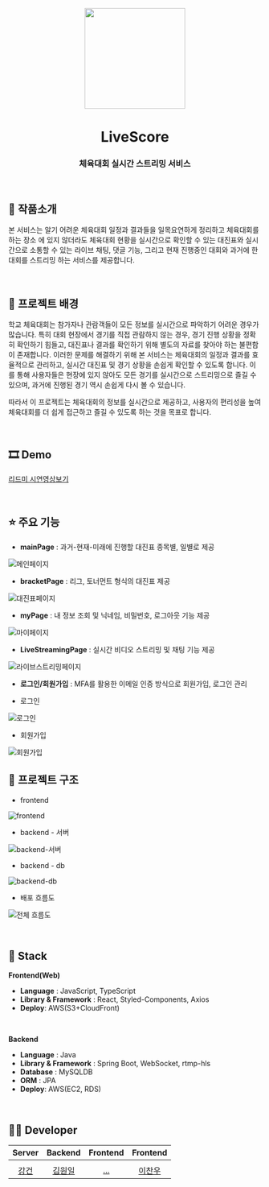 <p align="middle" >
  <img width="200px;" src="https://firebasestorage.googleapis.com/v0/b/fir-readme-storage.appspot.com/o/logo.jpg?alt=media&token=46aada62-533c-4ee0-8b0a-c454d033733f"/>
</p>
<h1 align="middle">LiveScore</h1>
<h3 align="middle">체육대회 실시간 스트리밍 서비스</h3>

<br/>

## 📝 작품소개

본 서비스는 알기 어려운 체육대회 일정과 결과들을 일목요연하게 정리하고 체육대회를 하는 장소 에 있지 않더라도 체육대회 현황을 실시간으로 확인할 수 있는 대진표와 실시간으로 소통할 수 있는 라이브 채팅, 댓글 기능, 그리고 현재 진행중인 대회와 과거에 한 대회를 스트리밍 하는 서비스를 제공합니다.

<br/>

## 🌁 프로젝트 배경

학교 체육대회는 참가자나 관람객들이 모든 정보를 실시간으로 파악하기 어려운 경우가 많습니다. 특히 대회 현장에서 경기를 직접 관람하지 않는 경우, 경기 진행 상황을 정확히 확인하기 힘들고, 대진표나 결과를 확인하기 위해 별도의 자료를 찾아야 하는 불편함이 존재합니다. 이러한 문제를 해결하기 위해 본 서비스는 체육대회의 일정과 결과를 효율적으로 관리하고, 실시간 대진표 및 경기 상황을 손쉽게 확인할 수 있도록 합니다. 이를 통해 사용자들은 현장에 있지 않아도 모든 경기를 실시간으로 스트리밍으로 즐길 수 있으며, 과거에 진행된 경기 역시 손쉽게 다시 볼 수 있습니다.

따라서 이 프로젝트는 체육대회의 정보를 실시간으로 제공하고, 사용자의 편리성을 높여 체육대회를 더 쉽게 접근하고 즐길 수 있도록 하는 것을 목표로 합니다.

<br/>

## 🎞 Demo
[리드미 시연영상보기](https://www.youtube.com/watch?v=X-rooURijag)

<br/>

## ⭐ 주요 기능
- **mainPage** : 과거-현재-미래에 진행할 대진표 종목별, 일별로 제공

![메인페이지](https://github.com/user-attachments/assets/f914ebb1-08d4-46a9-8552-f8b801945baf)

- **bracketPage** : 리그, 토너먼트 형식의 대진표 제공

![대진표페이지](https://github.com/user-attachments/assets/91753022-7b71-413a-9936-fd6e957a1c2b)

- **myPage** : 내 정보 조회 및 닉네임, 비밀번호, 로그아웃 기능 제공

![마이페이지](https://github.com/user-attachments/assets/a7207648-2c4d-47f1-86c3-2a2fbf40c0f6)

- **LiveStreamingPage** : 실시간 비디오 스트리밍 및 채팅 기능 제공 

![라이브스트리밍페이지](https://github.com/user-attachments/assets/1bf27684-507c-482b-8327-788bcc985b12)

- **로그인/회원가입** : MFA를 활용한 이메일 인증 방식으로 회원가입, 로그인 관리

- 로그인
  
![로그인](https://github.com/user-attachments/assets/b215ff6f-2180-4b79-ab13-eaada62056b4)

- 회원가입

![회원가입](https://github.com/user-attachments/assets/e830b2ff-d869-4ece-ad8f-c6215069e15b)


## 🔨 프로젝트 구조
- frontend
  
![frontend](https://github.com/user-attachments/assets/3eb7fd09-39c6-4c72-8cc1-56a36020f852)

- backend - 서버
  
![backend-서버](https://github.com/user-attachments/assets/81174db2-63bc-4198-8d5f-f97e69762db5)

- backend - db

![backend-db](https://github.com/user-attachments/assets/6f784e1d-2705-41f6-be5b-79871c4b2d5b)

- 배포 흐름도
  
![전체 흐름도](https://github.com/user-attachments/assets/a538f9ee-7732-442d-8599-212e1c43cd76)



<br/>

## 🔧 Stack

**Frontend(Web)**
- **Language** : JavaScript, TypeScript
- **Library & Framework** : React, Styled-Components, Axios
- **Deploy**: AWS(S3+CloudFront)
<br />

**Backend**
- **Language** : Java 
- **Library & Framework** : Spring Boot, WebSocket, rtmp-hls
- **Database** : MySQLDB
- **ORM** : JPA
- **Deploy**: AWS(EC2, RDS)

<br/>

## 🙋‍♂️ Developer

|                                          Server                                           |                                         Backend                                          |                                         Frontend                                          |                                         Frontend                                         |             
| :----------------------------------------------------------------------------------------: | :--------------------------------------------------------------------------------------: | :--------------------------------------------------------------------------------------: | :-------------------------------------------------------------------------------------: | 
|  |  |  |  | 
|                            [강건](https://github.com/IWBNN)                            |                           [김원일](https://github.com/yjh-1008)                           |                          [...](https://github.com/2jaebbang)                          |                         [이찬우](https://github.com/tigerlcw)                          |                     
